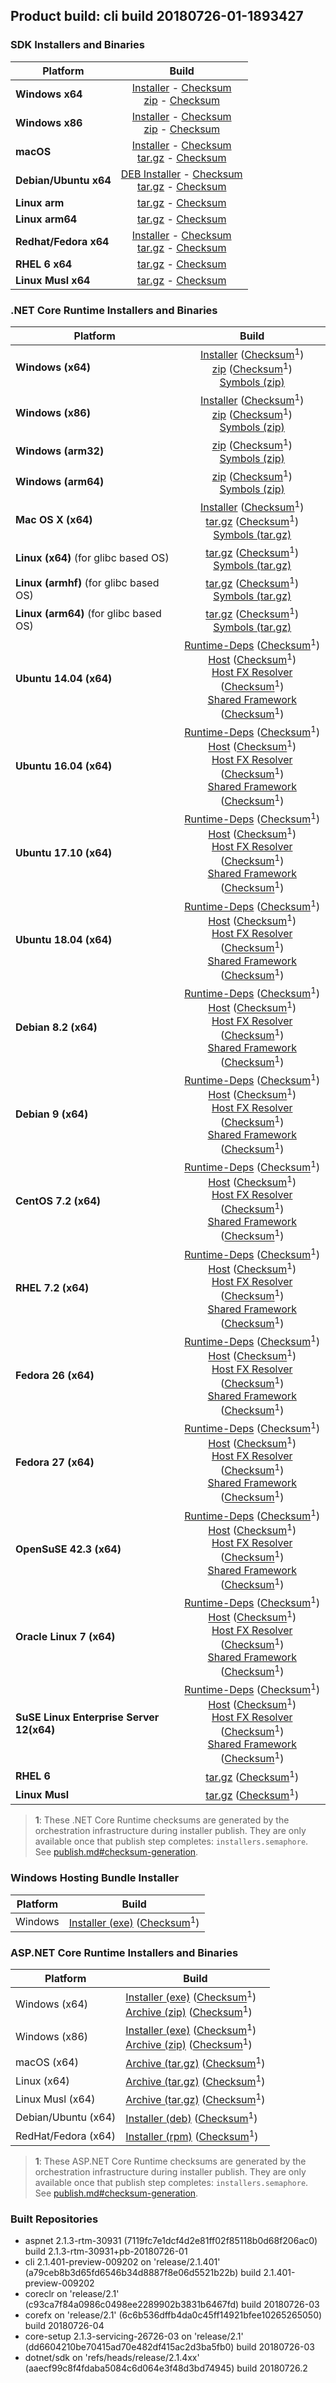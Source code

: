 ## Product build: cli build 20180726-01-1893427

### SDK Installers and Binaries

| Platform | Build |
| -------- | :-------------------------------------: |
| **Windows x64** | [Installer][sdk-win-x64-installer] - [Checksum][sdk-win-x64-installer-checksum]<br>[zip][sdk-win-x64-zip] - [Checksum][sdk-win-x64-zip-checksum] |
| **Windows x86** | [Installer][sdk-win-x86-installer] - [Checksum][sdk-win-x86-installer-checksum]<br>[zip][sdk-win-x86-zip] - [Checksum][sdk-win-x86-zip-checksum] |
| **macOS**       | [Installer][sdk-osx-installer] - [Checksum][sdk-osx-installer-checksum]<br>[tar.gz][sdk-osx-targz] - [Checksum][sdk-osx-targz-checksum] |
| **Debian/Ubuntu x64**   | [DEB Installer][sdk-linux-x64-DEB-installer] - [Checksum][sdk-linux-x64-DEB-installer-checksum]<br>[tar.gz][sdk-linux-x64-targz] - [Checksum][sdk-linux-x64-targz-checksum] |
| **Linux arm**   | [tar.gz][sdk-linux-arm-targz] - [Checksum][sdk-linux-arm-targz-checksum] |
| **Linux arm64**   | [tar.gz][sdk-linux-arm64-targz] - [Checksum][sdk-linux-arm64-targz-checksum] |
| **Redhat/Fedora x64**    | [Installer][sdk-rpm-x64-installer] - [Checksum][sdk-rpm-x64-installer-checksum]<br>[tar.gz][sdk-linux-x64-targz] - [Checksum][sdk-linux-x64-targz-checksum] |
| **RHEL 6 x64**      | [tar.gz][sdk-rhel-6-x64-targz] - [Checksum][sdk-rhel-6-x64-targz-checksum] |
| **Linux Musl x64**  | [tar.gz][sdk-musl-x64-targz] - [Checksum][sdk-musl-x64-targz-checksum] |

[sdk-win-x64-installer]: https://dotnetfeed.blob.core.windows.net/orchestrated-release-2-1/20180726-01/final/assets/Sdk/2.1.401-preview-009202/dotnet-sdk-2.1.401-preview-009202-win-x64.exe
[sdk-win-x64-installer-checksum]: https://dotnetfeed.blob.core.windows.net/orchestrated-release-2-1/20180726-01/final/assets/Sdk/2.1.401-preview-009202/dotnet-sdk-2.1.401-preview-009202-win-x64.exe.sha
[sdk-win-x64-zip]: https://dotnetfeed.blob.core.windows.net/orchestrated-release-2-1/20180726-01/final/assets/Sdk/2.1.401-preview-009202/dotnet-sdk-2.1.401-preview-009202-win-x64.zip
[sdk-win-x64-zip-checksum]: https://dotnetfeed.blob.core.windows.net/orchestrated-release-2-1/20180726-01/final/assets/Sdk/2.1.401-preview-009202/dotnet-sdk-2.1.401-preview-009202-win-x64.zip.sha

[sdk-win-x86-installer]: https://dotnetfeed.blob.core.windows.net/orchestrated-release-2-1/20180726-01/final/assets/Sdk/2.1.401-preview-009202/dotnet-sdk-2.1.401-preview-009202-win-x86.exe
[sdk-win-x86-installer-checksum]: https://dotnetfeed.blob.core.windows.net/orchestrated-release-2-1/20180726-01/final/assets/Sdk/2.1.401-preview-009202/dotnet-sdk-2.1.401-preview-009202-win-x86.exe.sha
[sdk-win-x86-zip]: https://dotnetfeed.blob.core.windows.net/orchestrated-release-2-1/20180726-01/final/assets/Sdk/2.1.401-preview-009202/dotnet-sdk-2.1.401-preview-009202-win-x86.zip
[sdk-win-x86-zip-checksum]: https://dotnetfeed.blob.core.windows.net/orchestrated-release-2-1/20180726-01/final/assets/Sdk/2.1.401-preview-009202/dotnet-sdk-2.1.401-preview-009202-win-x86.zip.sha

[sdk-osx-installer]: https://dotnetfeed.blob.core.windows.net/orchestrated-release-2-1/20180726-01/final/assets/Sdk/2.1.401-preview-009202/dotnet-sdk-2.1.401-preview-009202-osx-x64.pkg
[sdk-osx-installer-checksum]: https://dotnetfeed.blob.core.windows.net/orchestrated-release-2-1/20180726-01/final/assets/Sdk/2.1.401-preview-009202/dotnet-sdk-2.1.401-preview-009202-osx-x64.pkg.sha
[sdk-osx-targz]: https://dotnetfeed.blob.core.windows.net/orchestrated-release-2-1/20180726-01/final/assets/Sdk/2.1.401-preview-009202/dotnet-sdk-2.1.401-preview-009202-osx-x64.tar.gz
[sdk-osx-targz-checksum]: https://dotnetfeed.blob.core.windows.net/orchestrated-release-2-1/20180726-01/final/assets/Sdk/2.1.401-preview-009202/dotnet-sdk-2.1.401-preview-009202-osx-x64.tar.gz.sha

[sdk-linux-x64-targz]: https://dotnetfeed.blob.core.windows.net/orchestrated-release-2-1/20180726-01/final/assets/Sdk/2.1.401-preview-009202/dotnet-sdk-2.1.401-preview-009202-linux-x64.tar.gz
[sdk-linux-x64-targz-checksum]: https://dotnetfeed.blob.core.windows.net/orchestrated-release-2-1/20180726-01/final/assets/Sdk/2.1.401-preview-009202/dotnet-sdk-2.1.401-preview-009202-linux-x64.tar.gz.sha

[sdk-linux-arm-targz]: https://dotnetfeed.blob.core.windows.net/orchestrated-release-2-1/20180726-01/final/assets/Sdk/2.1.401-preview-009202/dotnet-sdk-2.1.401-preview-009202-linux-arm.tar.gz
[sdk-linux-arm-targz-checksum]: https://dotnetfeed.blob.core.windows.net/orchestrated-release-2-1/20180726-01/final/assets/Sdk/2.1.401-preview-009202/dotnet-sdk-2.1.401-preview-009202-linux-arm.tar.gz.sha

[sdk-linux-arm64-targz]: https://dotnetfeed.blob.core.windows.net/orchestrated-release-2-1/20180726-01/final/assets/Sdk/2.1.401-preview-009202/dotnet-sdk-2.1.401-preview-009202-linux-arm64.tar.gz
[sdk-linux-arm64-targz-checksum]: https://dotnetfeed.blob.core.windows.net/orchestrated-release-2-1/20180726-01/final/assets/Sdk/2.1.401-preview-009202/dotnet-sdk-2.1.401-preview-009202-linux-arm64.tar.gz.sha

[sdk-linux-x64-DEB-installer]: https://dotnetfeed.blob.core.windows.net/orchestrated-release-2-1/20180726-01/final/assets/Sdk/2.1.401-preview-009202/dotnet-sdk-2.1.401-preview-009202-x64.deb
[sdk-linux-x64-DEB-installer-checksum]: https://dotnetfeed.blob.core.windows.net/orchestrated-release-2-1/20180726-01/final/assets/Sdk/2.1.401-preview-009202/dotnet-sdk-2.1.401-preview-009202-x64.deb.sha

[sdk-rpm-x64-installer]: https://dotnetfeed.blob.core.windows.net/orchestrated-release-2-1/20180726-01/final/assets/Sdk/2.1.401-preview-009202/dotnet-sdk-2.1.401-preview-009202-x64.rpm
[sdk-rpm-x64-installer-checksum]: https://dotnetfeed.blob.core.windows.net/orchestrated-release-2-1/20180726-01/final/assets/Sdk/2.1.401-preview-009202/dotnet-sdk-2.1.401-preview-009202-x64.rpm.sha

[sdk-rhel-6-x64-targz]: https://dotnetfeed.blob.core.windows.net/orchestrated-release-2-1/20180726-01/final/assets/Sdk/2.1.401-preview-009202/dotnet-sdk-2.1.401-preview-009202-rhel.6-x64.tar.gz
[sdk-rhel-6-x64-targz-checksum]: https://dotnetfeed.blob.core.windows.net/orchestrated-release-2-1/20180726-01/final/assets/Sdk/2.1.401-preview-009202/dotnet-sdk-2.1.401-preview-009202-rhel.6-x64.tar.gz.sha

[sdk-musl-x64-targz]: https://dotnetfeed.blob.core.windows.net/orchestrated-release-2-1/20180726-01/final/assets/Sdk/2.1.401-preview-009202/dotnet-sdk-2.1.401-preview-009202-linux-musl-x64.tar.gz
[sdk-musl-x64-targz-checksum]: https://dotnetfeed.blob.core.windows.net/orchestrated-release-2-1/20180726-01/final/assets/Sdk/2.1.401-preview-009202/dotnet-sdk-2.1.401-preview-009202-linux-musl-x64.tar.gz.sha


### .NET Core Runtime Installers and Binaries

| Platform | Build |
|---------|:----------:|
| **Windows (x64)**                         | [Installer][win-x64-installer] ([Checksum][win-x64-installer-checksum]<sup>1</sup>)<br>[zip][win-x64-zip]   ([Checksum][win-x64-zip-checksum]<sup>1</sup>)<br>[Symbols (zip)][win-x64-symbols-zip]   |
| **Windows (x86)**                         | [Installer][win-x86-installer] ([Checksum][win-x86-installer-checksum]<sup>1</sup>)<br>[zip][win-x86-zip]   ([Checksum][win-x86-zip-checksum]<sup>1</sup>)<br>[Symbols (zip)][win-x86-symbols-zip]   |
| **Windows (arm32)**                       |                                                                                        [zip][win-arm-zip]   ([Checksum][win-arm-zip-checksum]<sup>1</sup>)<br>[Symbols (zip)][win-arm-symbols-zip]   |
| **Windows (arm64)**                       |                                                                                        [zip][win-arm64-zip] ([Checksum][win-arm64-zip-checksum]<sup>1</sup>)<br>[Symbols (zip)][win-arm64-symbols-zip] |
| **Mac OS X (x64)**                        | [Installer][osx-installer] ([Checksum][osx-installer-checksum]<sup>1</sup>)<br>[tar.gz][osx-targz]          ([Checksum][osx-targz-checksum]<sup>1</sup>)<br>[Symbols (tar.gz)][osx-symbols-targz]       |
| **Linux (x64)** (for glibc based OS)      |                                                                                        [tar.gz][linux-x64-targz] ([Checksum][linux-x64-targz-checksum]<sup>1</sup>)<br>[Symbols (tar.gz)][linux-x64-symbols-targz] |
| **Linux (armhf)** (for glibc based OS)    |                                                                                        [tar.gz][linux-arm-targz] ([Checksum][linux-arm-targz-checksum]<sup>1</sup>)<br>[Symbols (tar.gz)][linux-arm-symbols-targz] |
| **Linux (arm64)** (for glibc based OS)    |                                                                                        [tar.gz][linux-arm64-targz] ([Checksum][linux-arm64-targz-checksum]<sup>1</sup>)<br>[Symbols (tar.gz)][linux-arm64-symbols-targz] |
| **Ubuntu 14.04 (x64)**                    | [Runtime-Deps][ubuntu-14.04-runtime-deps] ([Checksum][ubuntu-14.04-runtime-deps-checksum]<sup>1</sup>)<br>[Host][deb-package-host] ([Checksum][deb-package-host-checksum]<sup>1</sup>)<br>[Host FX Resolver][deb-package-hostfxr] ([Checksum][deb-package-hostfxr-checksum]<sup>1</sup>)<br>[Shared Framework][deb-package-sharedfx] ([Checksum][deb-package-sharedfx-checksum]<sup>1</sup>)<br> |
| **Ubuntu 16.04 (x64)**                    | [Runtime-Deps][ubuntu-16.04-runtime-deps] ([Checksum][ubuntu-16.04-runtime-deps-checksum]<sup>1</sup>)<br>[Host][deb-package-host] ([Checksum][deb-package-host-checksum]<sup>1</sup>)<br>[Host FX Resolver][deb-package-hostfxr] ([Checksum][deb-package-hostfxr-checksum]<sup>1</sup>)<br>[Shared Framework][deb-package-sharedfx] ([Checksum][deb-package-sharedfx-checksum]<sup>1</sup>)<br> |
| **Ubuntu 17.10 (x64)**                    | [Runtime-Deps][ubuntu-17.10-runtime-deps] ([Checksum][ubuntu-17.10-runtime-deps-checksum]<sup>1</sup>)<br>[Host][deb-package-host] ([Checksum][deb-package-host-checksum]<sup>1</sup>)<br>[Host FX Resolver][deb-package-hostfxr] ([Checksum][deb-package-hostfxr-checksum]<sup>1</sup>)<br>[Shared Framework][deb-package-sharedfx] ([Checksum][deb-package-sharedfx-checksum]<sup>1</sup>)<br> |
| **Ubuntu 18.04 (x64)**                    | [Runtime-Deps][ubuntu-18.04-runtime-deps] ([Checksum][ubuntu-18.04-runtime-deps-checksum]<sup>1</sup>)<br>[Host][deb-package-host] ([Checksum][deb-package-host-checksum]<sup>1</sup>)<br>[Host FX Resolver][deb-package-hostfxr] ([Checksum][deb-package-hostfxr-checksum]<sup>1</sup>)<br>[Shared Framework][deb-package-sharedfx] ([Checksum][deb-package-sharedfx-checksum]<sup>1</sup>)<br> |
| **Debian 8.2 (x64)**                      | [Runtime-Deps][debian-8.2-runtime-deps]   ([Checksum][debian-8.2-runtime-deps-checksum]<sup>1</sup>)<br>[Host][deb-package-host] ([Checksum][deb-package-host-checksum]<sup>1</sup>)<br>[Host FX Resolver][deb-package-hostfxr] ([Checksum][deb-package-hostfxr-checksum]<sup>1</sup>)<br>[Shared Framework][deb-package-sharedfx] ([Checksum][deb-package-sharedfx-checksum]<sup>1</sup>)<br> |
| **Debian 9 (x64)**                        | [Runtime-Deps][debian-9-runtime-deps]     ([Checksum][debian-9-runtime-deps-checksum]<sup>1</sup>)<br>[Host][deb-package-host] ([Checksum][deb-package-host-checksum]<sup>1</sup>)<br>[Host FX Resolver][deb-package-hostfxr] ([Checksum][deb-package-hostfxr-checksum]<sup>1</sup>)<br>[Shared Framework][deb-package-sharedfx] ([Checksum][deb-package-sharedfx-checksum]<sup>1</sup>)<br> |
| **CentOS 7.2 (x64)**                      | [Runtime-Deps][centos-7-runtime-deps]      ([Checksum][centos-7-runtime-deps-checksum]<sup>1</sup>)<br>[Host][rpm-package-host] ([Checksum][rpm-package-host-checksum]<sup>1</sup>)<br>[Host FX Resolver][rpm-package-hostfxr]       ([Checksum][rpm-package-hostfxr-checksum]<sup>1</sup>)<br>[Shared Framework][rpm-package-sharedfx]       ([Checksum][rpm-package-sharedfx-checksum]<sup>1</sup>)<br> |
| **RHEL 7.2 (x64)**                        | [Runtime-Deps][rhel-7-runtime-deps]        ([Checksum][rhel-7-runtime-deps-checksum]<sup>1</sup>)<br>[Host][rpm-package-host] ([Checksum][rpm-package-host-checksum]<sup>1</sup>)<br>[Host FX Resolver][rpm-package-hostfxr]       ([Checksum][rpm-package-hostfxr-checksum]<sup>1</sup>)<br>[Shared Framework][rpm-package-sharedfx]       ([Checksum][rpm-package-sharedfx-checksum]<sup>1</sup>)<br> |
| **Fedora 26 (x64)**                       | [Runtime-Deps][fedora-26-runtime-deps]     ([Checksum][fedora-26-runtime-deps-checksum]<sup>1</sup>)<br>[Host][rpm-package-host] ([Checksum][rpm-package-host-checksum]<sup>1</sup>)<br>[Host FX Resolver][rpm-package-hostfxr]       ([Checksum][rpm-package-hostfxr-checksum]<sup>1</sup>)<br>[Shared Framework][rpm-package-sharedfx]       ([Checksum][rpm-package-sharedfx-checksum]<sup>1</sup>)<br> |
| **Fedora 27 (x64)**                       | [Runtime-Deps][fedora-27-runtime-deps]     ([Checksum][fedora-27-runtime-deps-checksum]<sup>1</sup>)<br>[Host][rpm-package-host] ([Checksum][rpm-package-host-checksum]<sup>1</sup>)<br>[Host FX Resolver][rpm-package-hostfxr]       ([Checksum][rpm-package-hostfxr-checksum]<sup>1</sup>)<br>[Shared Framework][rpm-package-sharedfx]       ([Checksum][rpm-package-sharedfx-checksum]<sup>1</sup>)<br> |
| **OpenSuSE 42.3 (x64)**                   | [Runtime-Deps][opensuse-42-runtime-deps]  ([Checksum][opensuse-42-runtime-deps-checksum]<sup>1</sup>)<br>[Host][rpm-package-host] ([Checksum][rpm-package-host-checksum]<sup>1</sup>)<br>[Host FX Resolver][rpm-package-hostfxr]       ([Checksum][rpm-package-hostfxr-checksum]<sup>1</sup>)<br>[Shared Framework][rpm-package-sharedfx]       ([Checksum][rpm-package-sharedfx-checksum]<sup>1</sup>)<br> |
| **Oracle Linux 7 (x64)**                  | [Runtime-Deps][oraclelinux-7-runtime-deps] ([Checksum][oraclelinux-7-runtime-deps-checksum]<sup>1</sup>)<br>[Host][rpm-package-host] ([Checksum][rpm-package-host-checksum]<sup>1</sup>)<br>[Host FX Resolver][rpm-package-hostfxr]       ([Checksum][rpm-package-hostfxr-checksum]<sup>1</sup>)<br>[Shared Framework][rpm-package-sharedfx]       ([Checksum][rpm-package-sharedfx-checksum]<sup>1</sup>)<br> |
| **SuSE Linux Enterprise Server 12(x64)**  | [Runtime-Deps][sles-12-runtime-deps] ([Checksum][sles-12-runtime-deps-checksum]<sup>1</sup>)<br>[Host][rpm-package-host] ([Checksum][rpm-package-host-checksum]<sup>1</sup>)<br>[Host FX Resolver][rpm-package-hostfxr]       ([Checksum][rpm-package-hostfxr-checksum]<sup>1</sup>)<br>[Shared Framework][rpm-package-sharedfx]       ([Checksum][rpm-package-sharedfx-checksum]<sup>1</sup>)<br> |
| **RHEL 6**                                |                                                                                        [tar.gz][rhel-6-targz]                    ([Checksum][rhel-6-targz-checksum]<sup>1</sup>)|
| **Linux Musl**                            |                                                                                        [tar.gz][musl-x64-targz]                ([Checksum][musl-x64-targz-checksum]<sup>1</sup>)|

[win-x64-installer]: https://dotnetfeed.blob.core.windows.net/orchestrated-release-2-1/20180726-01/final/assets/Runtime/2.1.3-servicing-26726-03/dotnet-runtime-2.1.3-servicing-26726-03-win-x64.exe
[win-x64-installer-checksum]: https://dotnetclichecksums.blob.core.windows.net/dotnet/Runtime/2.1.3-servicing-26726-03/dotnet-runtime-2.1.3-servicing-26726-03-win-x64.exe.sha512
[win-x64-zip]: https://dotnetfeed.blob.core.windows.net/orchestrated-release-2-1/20180726-01/final/assets/Runtime/2.1.3-servicing-26726-03/dotnet-runtime-2.1.3-servicing-26726-03-win-x64.zip
[win-x64-zip-checksum]: https://dotnetclichecksums.blob.core.windows.net/dotnet/Runtime/2.1.3-servicing-26726-03/dotnet-runtime-2.1.3-servicing-26726-03-win-x64.zip.sha512
[win-x64-symbols-zip]: https://dotnetfeed.blob.core.windows.net/orchestrated-release-2-1/20180726-01/final/assets/Runtime/2.1.3-servicing-26726-03/dotnet-runtime-symbols-2.1.3-servicing-26726-03-win-x64.zip

[win-x86-installer]: https://dotnetfeed.blob.core.windows.net/orchestrated-release-2-1/20180726-01/final/assets/Runtime/2.1.3-servicing-26726-03/dotnet-runtime-2.1.3-servicing-26726-03-win-x86.exe
[win-x86-installer-checksum]: https://dotnetclichecksums.blob.core.windows.net/dotnet/Runtime/2.1.3-servicing-26726-03/dotnet-runtime-2.1.3-servicing-26726-03-win-x86.exe.sha512
[win-x86-zip]: https://dotnetfeed.blob.core.windows.net/orchestrated-release-2-1/20180726-01/final/assets/Runtime/2.1.3-servicing-26726-03/dotnet-runtime-2.1.3-servicing-26726-03-win-x86.zip
[win-x86-zip-checksum]: https://dotnetclichecksums.blob.core.windows.net/dotnet/Runtime/2.1.3-servicing-26726-03/dotnet-runtime-2.1.3-servicing-26726-03-win-x86.zip.sha512
[win-x86-symbols-zip]: https://dotnetfeed.blob.core.windows.net/orchestrated-release-2-1/20180726-01/final/assets/Runtime/2.1.3-servicing-26726-03/dotnet-runtime-symbols-2.1.3-servicing-26726-03-win-x86.zip

[win-arm-zip]: https://dotnetfeed.blob.core.windows.net/orchestrated-release-2-1/20180726-01/final/assets/Runtime/2.1.3-servicing-26726-03/dotnet-runtime-2.1.3-servicing-26726-03-win-arm.zip
[win-arm-zip-checksum]: https://dotnetclichecksums.blob.core.windows.net/dotnet/Runtime/2.1.3-servicing-26726-03/dotnet-runtime-2.1.3-servicing-26726-03-win-arm.zip.sha512
[win-arm-symbols-zip]: https://dotnetfeed.blob.core.windows.net/orchestrated-release-2-1/20180726-01/final/assets/Runtime/2.1.3-servicing-26726-03/dotnet-runtime-symbols-2.1.3-servicing-26726-03-win-arm.zip

[win-arm64-zip]: https://dotnetfeed.blob.core.windows.net/orchestrated-release-2-1/20180726-01/final/assets/Runtime/2.1.3-servicing-26726-03/dotnet-runtime-2.1.3-servicing-26726-03-win-arm64.zip
[win-arm64-zip-checksum]: https://dotnetclichecksums.blob.core.windows.net/dotnet/Runtime/2.1.3-servicing-26726-03/dotnet-runtime-2.1.3-servicing-26726-03-win-arm64.zip.sha512
[win-arm64-symbols-zip]: https://dotnetfeed.blob.core.windows.net/orchestrated-release-2-1/20180726-01/final/assets/Runtime/2.1.3-servicing-26726-03/dotnet-runtime-symbols-2.1.3-servicing-26726-03-win-arm64.zip

[osx-installer]: https://dotnetfeed.blob.core.windows.net/orchestrated-release-2-1/20180726-01/final/assets/Runtime/2.1.3-servicing-26726-03/dotnet-runtime-2.1.3-servicing-26726-03-osx-x64.pkg
[osx-installer-checksum]: https://dotnetclichecksums.blob.core.windows.net/dotnet/Runtime/2.1.3-servicing-26726-03/dotnet-runtime-2.1.3-servicing-26726-03-osx-x64.pkg.sha512
[osx-targz]: https://dotnetfeed.blob.core.windows.net/orchestrated-release-2-1/20180726-01/final/assets/Runtime/2.1.3-servicing-26726-03/dotnet-runtime-2.1.3-servicing-26726-03-osx-x64.tar.gz
[osx-targz-checksum]: https://dotnetclichecksums.blob.core.windows.net/dotnet/Runtime/2.1.3-servicing-26726-03/dotnet-runtime-2.1.3-servicing-26726-03-osx-x64.tar.gz.sha512
[osx-symbols-targz]: https://dotnetfeed.blob.core.windows.net/orchestrated-release-2-1/20180726-01/final/assets/Runtime/2.1.3-servicing-26726-03/dotnet-runtime-symbols-2.1.3-servicing-26726-03-osx-x64.tar.gz

[linux-x64-targz]: https://dotnetfeed.blob.core.windows.net/orchestrated-release-2-1/20180726-01/final/assets/Runtime/2.1.3-servicing-26726-03/dotnet-runtime-2.1.3-servicing-26726-03-linux-x64.tar.gz
[linux-x64-targz-checksum]: https://dotnetclichecksums.blob.core.windows.net/dotnet/Runtime/2.1.3-servicing-26726-03/dotnet-runtime-2.1.3-servicing-26726-03-linux-x64.tar.gz.sha512
[linux-x64-symbols-targz]: https://dotnetfeed.blob.core.windows.net/orchestrated-release-2-1/20180726-01/final/assets/Runtime/2.1.3-servicing-26726-03/dotnet-runtime-symbols-2.1.3-servicing-26726-03-linux-x64.tar.gz
[linux-arm-targz]: https://dotnetfeed.blob.core.windows.net/orchestrated-release-2-1/20180726-01/final/assets/Runtime/2.1.3-servicing-26726-03/dotnet-runtime-2.1.3-servicing-26726-03-linux-arm.tar.gz
[linux-arm-targz-checksum]: https://dotnetclichecksums.blob.core.windows.net/dotnet/Runtime/2.1.3-servicing-26726-03/dotnet-runtime-2.1.3-servicing-26726-03-linux-arm.tar.gz.sha512
[linux-arm-symbols-targz]: https://dotnetfeed.blob.core.windows.net/orchestrated-release-2-1/20180726-01/final/assets/Runtime/2.1.3-servicing-26726-03/dotnet-runtime-symbols-2.1.3-servicing-26726-03-linux-arm.tar.gz
[linux-arm64-targz]: https://dotnetfeed.blob.core.windows.net/orchestrated-release-2-1/20180726-01/final/assets/Runtime/2.1.3-servicing-26726-03/dotnet-runtime-2.1.3-servicing-26726-03-linux-arm64.tar.gz
[linux-arm64-targz-checksum]: https://dotnetclichecksums.blob.core.windows.net/dotnet/Runtime/2.1.3-servicing-26726-03/dotnet-runtime-2.1.3-servicing-26726-03-linux-arm64.tar.gz.sha512
[linux-arm64-symbols-targz]: https://dotnetfeed.blob.core.windows.net/orchestrated-release-2-1/20180726-01/final/assets/Runtime/2.1.3-servicing-26726-03/dotnet-runtime-symbols-2.1.3-servicing-26726-03-linux-arm64.tar.gz

[ubuntu-14.04-runtime-deps]: https://dotnetfeed.blob.core.windows.net/orchestrated-release-2-1/20180726-01/final/assets/Runtime/2.1.3-servicing-26726-03/dotnet-runtime-deps-2.1.3-servicing-26726-03-ubuntu.14.04-x64.deb
[ubuntu-14.04-runtime-deps-checksum]: https://dotnetclichecksums.blob.core.windows.net/dotnet/Runtime/2.1.3-servicing-26726-03/dotnet-runtime-deps-2.1.3-servicing-26726-03-ubuntu.14.04-x64.deb.sha512

[ubuntu-16.04-runtime-deps]: https://dotnetfeed.blob.core.windows.net/orchestrated-release-2-1/20180726-01/final/assets/Runtime/2.1.3-servicing-26726-03/dotnet-runtime-deps-2.1.3-servicing-26726-03-ubuntu.16.04-x64.deb
[ubuntu-16.04-runtime-deps-checksum]: https://dotnetclichecksums.blob.core.windows.net/dotnet/Runtime/2.1.3-servicing-26726-03/dotnet-runtime-deps-2.1.3-servicing-26726-03-ubuntu.16.04-x64.deb.sha512

[ubuntu-17.10-runtime-deps]: https://dotnetfeed.blob.core.windows.net/orchestrated-release-2-1/20180726-01/final/assets/Runtime/2.1.3-servicing-26726-03/dotnet-runtime-deps-2.1.3-servicing-26726-03-ubuntu.17.10-x64.deb
[ubuntu-17.10-runtime-deps-checksum]: https://dotnetclichecksums.blob.core.windows.net/dotnet/Runtime/2.1.3-servicing-26726-03/dotnet-runtime-deps-2.1.3-servicing-26726-03-ubuntu.17.10-x64.deb.sha512

[ubuntu-18.04-runtime-deps]: https://dotnetfeed.blob.core.windows.net/orchestrated-release-2-1/20180726-01/final/assets/Runtime/2.1.3-servicing-26726-03/dotnet-runtime-deps-2.1.3-servicing-26726-03-ubuntu.18.04-x64.deb
[ubuntu-18.04-runtime-deps-checksum]: https://dotnetclichecksums.blob.core.windows.net/dotnet/Runtime/2.1.3-servicing-26726-03/dotnet-runtime-deps-2.1.3-servicing-26726-03-ubuntu.18.04-x64.deb.sha512

[debian-8.2-runtime-deps]: https://dotnetfeed.blob.core.windows.net/orchestrated-release-2-1/20180726-01/final/assets/Runtime/2.1.3-servicing-26726-03/dotnet-runtime-deps-2.1.3-servicing-26726-03-debian.8-x64.deb
[debian-8.2-runtime-deps-checksum]: https://dotnetclichecksums.blob.core.windows.net/dotnet/Runtime/2.1.3-servicing-26726-03/dotnet-runtime-deps-2.1.3-servicing-26726-03-debian.8-x64.deb.sha512

[debian-9-runtime-deps]: https://dotnetfeed.blob.core.windows.net/orchestrated-release-2-1/20180726-01/final/assets/Runtime/2.1.3-servicing-26726-03/dotnet-runtime-deps-2.1.3-servicing-26726-03-debian.9-x64.deb
[debian-9-runtime-deps-checksum]: https://dotnetclichecksums.blob.core.windows.net/dotnet/Runtime/2.1.3-servicing-26726-03/dotnet-runtime-deps-2.1.3-servicing-26726-03-debian.9-x64.deb.sha512

[centos-7-runtime-deps]: https://dotnetfeed.blob.core.windows.net/orchestrated-release-2-1/20180726-01/final/assets/Runtime/2.1.3-servicing-26726-03/dotnet-runtime-deps-2.1.3-servicing-26726-03-centos.7-x64.rpm
[centos-7-runtime-deps-checksum]: https://dotnetclichecksums.blob.core.windows.net/dotnet/Runtime/2.1.3-servicing-26726-03/dotnet-runtime-deps-2.1.3-servicing-26726-03-centos.7-x64.rpm.sha512

[rhel-7-runtime-deps]: https://dotnetfeed.blob.core.windows.net/orchestrated-release-2-1/20180726-01/final/assets/Runtime/2.1.3-servicing-26726-03/dotnet-runtime-deps-2.1.3-servicing-26726-03-rhel.7-x64.rpm
[rhel-7-runtime-deps-checksum]: https://dotnetclichecksums.blob.core.windows.net/dotnet/Runtime/2.1.3-servicing-26726-03/dotnet-runtime-deps-2.1.3-servicing-26726-03-rhel.7-x64.rpm.sha512

[fedora-26-runtime-deps]: https://dotnetfeed.blob.core.windows.net/orchestrated-release-2-1/20180726-01/final/assets/Runtime/2.1.3-servicing-26726-03/dotnet-runtime-deps-2.1.3-servicing-26726-03-fedora.26-x64.rpm
[fedora-26-runtime-deps-checksum]: https://dotnetclichecksums.blob.core.windows.net/dotnet/Runtime/2.1.3-servicing-26726-03/dotnet-runtime-deps-2.1.3-servicing-26726-03-fedora.26-x64.rpm.sha512

[fedora-27-runtime-deps]: https://dotnetfeed.blob.core.windows.net/orchestrated-release-2-1/20180726-01/final/assets/Runtime/2.1.3-servicing-26726-03/dotnet-runtime-deps-2.1.3-servicing-26726-03-fedora.27-x64.rpm
[fedora-27-runtime-deps-checksum]: https://dotnetclichecksums.blob.core.windows.net/dotnet/Runtime/2.1.3-servicing-26726-03/dotnet-runtime-deps-2.1.3-servicing-26726-03-fedora.27-x64.rpm.sha512

[opensuse-42-runtime-deps]: https://dotnetfeed.blob.core.windows.net/orchestrated-release-2-1/20180726-01/final/assets/Runtime/2.1.3-servicing-26726-03/dotnet-runtime-deps-2.1.3-servicing-26726-03-opensuse.42-x64.rpm
[opensuse-42-runtime-deps-checksum]: https://dotnetclichecksums.blob.core.windows.net/dotnet/Runtime/2.1.3-servicing-26726-03/dotnet-runtime-deps-2.1.3-servicing-26726-03-opensuse.42-x64.rpm.sha512

[oraclelinux-7-runtime-deps]: https://dotnetfeed.blob.core.windows.net/orchestrated-release-2-1/20180726-01/final/assets/Runtime/2.1.3-servicing-26726-03/dotnet-runtime-deps-2.1.3-servicing-26726-03-oraclelinux.7-x64.rpm
[oraclelinux-7-runtime-deps-checksum]: https://dotnetclichecksums.blob.core.windows.net/dotnet/Runtime/2.1.3-servicing-26726-03/dotnet-runtime-deps-2.1.3-servicing-26726-03-oraclelinux.7-x64.rpm.sha512

[sles-12-runtime-deps]: https://dotnetfeed.blob.core.windows.net/orchestrated-release-2-1/20180726-01/final/assets/Runtime/2.1.3-servicing-26726-03/dotnet-runtime-deps-2.1.3-servicing-26726-03-sles.12-x64.rpm
[sles-12-runtime-deps-checksum]: https://dotnetclichecksums.blob.core.windows.net/dotnet/Runtime/2.1.3-servicing-26726-03/dotnet-runtime-deps-2.1.3-servicing-26726-03-sles.12-x64.rpm.sha512

[deb-package-host]: https://dotnetfeed.blob.core.windows.net/orchestrated-release-2-1/20180726-01/final/assets/Runtime/2.1.3-servicing-26726-03/dotnet-host-2.1.3-servicing-26726-03-x64.deb
[deb-package-host-checksum]: https://dotnetclichecksums.blob.core.windows.net/dotnet/Runtime/2.1.3-servicing-26726-03/dotnet-host-2.1.3-servicing-26726-03-x64.deb.sha512
[deb-package-hostfxr]: https://dotnetfeed.blob.core.windows.net/orchestrated-release-2-1/20180726-01/final/assets/Runtime/2.1.3-servicing-26726-03/dotnet-hostfxr-2.1.3-servicing-26726-03-x64.deb
[deb-package-hostfxr-checksum]: https://dotnetclichecksums.blob.core.windows.net/dotnet/Runtime/2.1.3-servicing-26726-03/dotnet-hostfxr-2.1.3-servicing-26726-03-x64.deb.sha512
[deb-package-sharedfx]: https://dotnetfeed.blob.core.windows.net/orchestrated-release-2-1/20180726-01/final/assets/Runtime/2.1.3-servicing-26726-03/dotnet-runtime-2.1.3-servicing-26726-03-x64.deb
[deb-package-sharedfx-checksum]: https://dotnetclichecksums.blob.core.windows.net/dotnet/Runtime/2.1.3-servicing-26726-03/dotnet-runtime-2.1.3-servicing-26726-03-x64.deb.sha512

[rpm-package-host]: https://dotnetfeed.blob.core.windows.net/orchestrated-release-2-1/20180726-01/final/assets/Runtime/2.1.3-servicing-26726-03/dotnet-host-2.1.3-servicing-26726-03-x64.rpm
[rpm-package-host-checksum]: https://dotnetclichecksums.blob.core.windows.net/dotnet/Runtime/2.1.3-servicing-26726-03/dotnet-host-2.1.3-servicing-26726-03-x64.rpm.sha512
[rpm-package-hostfxr]: https://dotnetfeed.blob.core.windows.net/orchestrated-release-2-1/20180726-01/final/assets/Runtime/2.1.3-servicing-26726-03/dotnet-hostfxr-2.1.3-servicing-26726-03-x64.rpm
[rpm-package-hostfxr-checksum]: https://dotnetclichecksums.blob.core.windows.net/dotnet/Runtime/2.1.3-servicing-26726-03/dotnet-hostfxr-2.1.3-servicing-26726-03-x64.rpm.sha512
[rpm-package-sharedfx]: https://dotnetfeed.blob.core.windows.net/orchestrated-release-2-1/20180726-01/final/assets/Runtime/2.1.3-servicing-26726-03/dotnet-runtime-2.1.3-servicing-26726-03-x64.rpm
[rpm-package-sharedfx-checksum]: https://dotnetclichecksums.blob.core.windows.net/dotnet/Runtime/2.1.3-servicing-26726-03/dotnet-runtime-2.1.3-servicing-26726-03-x64.rpm.sha512

[rhel-6-targz]: https://dotnetfeed.blob.core.windows.net/orchestrated-release-2-1/20180726-01/final/assets/Runtime/2.1.3-servicing-26726-03/dotnet-runtime-2.1.3-servicing-26726-03-rhel.6-x64.tar.gz
[rhel-6-targz-checksum]: https://dotnetclichecksums.blob.core.windows.net/dotnet/Runtime/2.1.3-servicing-26726-03/dotnet-runtime-2.1.3-servicing-26726-03-rhel.6-x64.tar.gz.sha512

[musl-x64-targz]: https://dotnetfeed.blob.core.windows.net/orchestrated-release-2-1/20180726-01/final/assets/Runtime/2.1.3-servicing-26726-03/dotnet-runtime-2.1.3-servicing-26726-03-linux-musl-x64.tar.gz
[musl-x64-targz-checksum]: https://dotnetclichecksums.blob.core.windows.net/dotnet/Runtime/2.1.3-servicing-26726-03/dotnet-runtime-2.1.3-servicing-26726-03-linux-musl-x64.tar.gz.sha512

> **1**: These .NET Core Runtime checksums are generated by the orchestration infrastructure during installer publish. They are only available once that publish step completes: `installers.semaphore`. See [publish.md#checksum-generation](https://github.com/dotnet/core-eng/blob/master/Documentation/Orchestrated-Build/Api/publish.md#checksum-generation).


### Windows Hosting Bundle Installer

Platform              | Build
----------------------|---------------------
Windows               | [Installer (exe)][dotnet-hosting-win-exe] ([Checksum][dotnet-hosting-win-exe-checksum]<sup>1</sup>)

[dotnet-hosting-win-exe]: https://dotnetfeed.blob.core.windows.net/orchestrated-release-2-1/20180726-01/final/assets/aspnetcore/Runtime/2.1.3-rtm-30931/dotnet-hosting-2.1.3-rtm-30931-win.exe
[dotnet-hosting-win-exe-checksum]: https://dotnetclichecksums.blob.core.windows.net/dotnet/aspnetcore/Runtime/2.1.3-rtm-30931/dotnet-hosting-2.1.3-rtm-30931-win.exe.sha512


### ASP.NET Core Runtime Installers and Binaries

Platform              | Build
----------------------|---------------------
Windows (x64)         | [Installer (exe)][aspnetcore-win-x64-exe] ([Checksum][aspnetcore-win-x64-exe-checksum]<sup>1</sup>)<br>[Archive (zip)][aspnetcore-win-x64-zip] ([Checksum][aspnetcore-win-x64-zip-checksum]<sup>1</sup>)
Windows (x86)         | [Installer (exe)][aspnetcore-win-x86-exe] ([Checksum][aspnetcore-win-x86-exe-checksum]<sup>1</sup>)<br>[Archive (zip)][aspnetcore-win-x86-zip] ([Checksum][aspnetcore-win-x86-zip-checksum]<sup>1</sup>)
macOS (x64)           | [Archive (tar.gz)][aspnetcore-osx-x64-tar] ([Checksum][aspnetcore-osx-x64-tar-checksum]<sup>1</sup>)
Linux (x64)           | [Archive (tar.gz)][aspnetcore-linux-x64-tar] ([Checksum][aspnetcore-linux-x64-tar-checksum]<sup>1</sup>)
Linux Musl (x64)      | [Archive (tar.gz)][aspnetcore-linux-musl-x64-tar] ([Checksum][aspnetcore-linux-musl-x64-tar-checksum]<sup>1</sup>)
Debian/Ubuntu (x64)   | [Installer (deb)][aspnetcore-debian-x64-deb] ([Checksum][aspnetcore-debian-x64-deb-checksum]<sup>1</sup>)
RedHat/Fedora (x64)   | [Installer (rpm)][aspnetcore-redhat-x64-rpm] ([Checksum][aspnetcore-redhat-x64-rpm-checksum]<sup>1</sup>)

[aspnetcore-win-x64-zip]: https://dotnetfeed.blob.core.windows.net/orchestrated-release-2-1/20180726-01/final/assets/aspnetcore/Runtime/2.1.3-rtm-30931/aspnetcore-runtime-2.1.3-rtm-30931-win-x64.zip
[aspnetcore-win-x64-zip-checksum]: https://dotnetclichecksums.blob.core.windows.net/dotnet/aspnetcore/Runtime/2.1.3-rtm-30931/aspnetcore-runtime-2.1.3-rtm-30931-win-x64.zip.sha512
[aspnetcore-win-x64-exe]: https://dotnetfeed.blob.core.windows.net/orchestrated-release-2-1/20180726-01/final/assets/aspnetcore/Runtime/2.1.3-rtm-30931/aspnetcore-runtime-2.1.3-rtm-30931-win-x64.exe
[aspnetcore-win-x64-exe-checksum]: https://dotnetclichecksums.blob.core.windows.net/dotnet/aspnetcore/Runtime/2.1.3-rtm-30931/aspnetcore-runtime-2.1.3-rtm-30931-win-x64.exe.sha512

[aspnetcore-win-x86-zip]: https://dotnetfeed.blob.core.windows.net/orchestrated-release-2-1/20180726-01/final/assets/aspnetcore/Runtime/2.1.3-rtm-30931/aspnetcore-runtime-2.1.3-rtm-30931-win-x86.zip
[aspnetcore-win-x86-zip-checksum]: https://dotnetclichecksums.blob.core.windows.net/dotnet/aspnetcore/Runtime/2.1.3-rtm-30931/aspnetcore-runtime-2.1.3-rtm-30931-win-x86.zip.sha512
[aspnetcore-win-x86-exe]: https://dotnetfeed.blob.core.windows.net/orchestrated-release-2-1/20180726-01/final/assets/aspnetcore/Runtime/2.1.3-rtm-30931/aspnetcore-runtime-2.1.3-rtm-30931-win-x86.exe
[aspnetcore-win-x86-exe-checksum]: https://dotnetclichecksums.blob.core.windows.net/dotnet/aspnetcore/Runtime/2.1.3-rtm-30931/aspnetcore-runtime-2.1.3-rtm-30931-win-x86.exe.sha512

[aspnetcore-linux-x64-tar]: https://dotnetfeed.blob.core.windows.net/orchestrated-release-2-1/20180726-01/final/assets/aspnetcore/Runtime/2.1.3-rtm-30931/aspnetcore-runtime-2.1.3-rtm-30931-linux-x64.tar.gz
[aspnetcore-linux-x64-tar-checksum]: https://dotnetclichecksums.blob.core.windows.net/dotnet/aspnetcore/Runtime/2.1.3-rtm-30931/aspnetcore-runtime-2.1.3-rtm-30931-linux-x64.tar.gz.sha512

[aspnetcore-linux-musl-x64-tar]: https://dotnetfeed.blob.core.windows.net/orchestrated-release-2-1/20180726-01/final/assets/aspnetcore/Runtime/2.1.3-rtm-30931/aspnetcore-runtime-2.1.3-rtm-30931-linux-musl-x64.tar.gz
[aspnetcore-linux-musl-x64-tar-checksum]: https://dotnetclichecksums.blob.core.windows.net/dotnet/aspnetcore/Runtime/2.1.3-rtm-30931/aspnetcore-runtime-2.1.3-rtm-30931-linux-musl-x64.tar.gz.sha512

[aspnetcore-osx-x64-tar]: https://dotnetfeed.blob.core.windows.net/orchestrated-release-2-1/20180726-01/final/assets/aspnetcore/Runtime/2.1.3-rtm-30931/aspnetcore-runtime-2.1.3-rtm-30931-osx-x64.tar.gz
[aspnetcore-osx-x64-tar-checksum]: https://dotnetclichecksums.blob.core.windows.net/dotnet/aspnetcore/Runtime/2.1.3-rtm-30931/aspnetcore-runtime-2.1.3-rtm-30931-osx-x64.tar.gz.sha512

[aspnetcore-debian-x64-deb]: https://dotnetfeed.blob.core.windows.net/orchestrated-release-2-1/20180726-01/final/assets/aspnetcore/Runtime/2.1.3-rtm-30931/aspnetcore-runtime-2.1.3-rtm-30931-x64.deb
[aspnetcore-debian-x64-deb-checksum]: https://dotnetclichecksums.blob.core.windows.net/dotnet/aspnetcore/Runtime/2.1.3-rtm-30931/aspnetcore-runtime-2.1.3-rtm-30931-x64.deb.sha512

[aspnetcore-redhat-x64-rpm]: https://dotnetfeed.blob.core.windows.net/orchestrated-release-2-1/20180726-01/final/assets/aspnetcore/Runtime/2.1.3-rtm-30931/aspnetcore-runtime-2.1.3-rtm-30931-x64.rpm
[aspnetcore-redhat-x64-rpm-checksum]: https://dotnetclichecksums.blob.core.windows.net/dotnet/aspnetcore/Runtime/2.1.3-rtm-30931/aspnetcore-runtime-2.1.3-rtm-30931-x64.rpm.sha512

> **1**: These ASP.NET Core Runtime checksums are generated by the orchestration infrastructure during installer publish. They are only available once that publish step completes: `installers.semaphore`. See [publish.md#checksum-generation](https://github.com/dotnet/core-eng/blob/master/Documentation/Orchestrated-Build/Api/publish.md#checksum-generation).


### Built Repositories
 * aspnet 2.1.3-rtm-30931 (7119fc7e1dcf4d2e81ff02f85118b0d68f206ac0) build 2.1.3-rtm-30931+pb-20180726-01
 * cli 2.1.401-preview-009202 on 'release/2.1.401' (a79ceb8b3d65fd6546b34d8887f8e06d5521b22b) build 2.1.401-preview-009202
 * coreclr on 'release/2.1' (c93ca7f84a0986c0498ee2289902b3831b6467fd) build 20180726-03
 * corefx on 'release/2.1' (6c6b536dffb4da0c45ff14921bfee10265265050) build 20180726-04
 * core-setup 2.1.3-servicing-26726-03 on 'release/2.1' (dd6604210be70415ad70e482df415ac2d3ba5fb0) build 20180726-03
 * dotnet/sdk on 'refs/heads/release/2.1.4xx' (aaecf99c8f4fdaba5084c6d064e3f48d3bd74945) build 20180726.2
